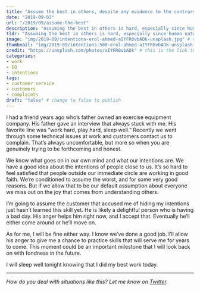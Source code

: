 ```yaml
---
title: "Assume the best in others, despite any evidence to the contrary"
date: "2019-09-03"
url: "/2019/09/assume-the-best"
description: "Assuming the best in others is hard, especially since human nature is to assume the worst. But assuming the best gives us a hidden superpower: we're better able to live with ourselves."
tldr: "Assuming the best in others is hard, especially since human nature is to assume the worst. But assuming the best gives us a hidden superpower: we're better able to live with ourselves."
image: "img/2019-09/intentions-erol-ahmed-aIYFR0vbADk-unsplash.jpg" # default width is 1280, path starts with "img/whatever.ext"
thumbnail: "img/2019-09/intentions-500-erol-ahmed-aIYFR0vbADk-unsplash.jpeg" # default size should be 500x500, path starts with "img/whatever.ext"
credit: "https://unsplash.com/photos/aIYFR0vbADk" # this is the link to the page the image came from 
categories:
- work
- EQ
- intentions
tags: 
- customer service
- customers
- complaints
draft: "false" # change to false to publish
---
```


I had a friend years ago who’s father owned an exercise equipment company. His father gave an interview that always stuck with me. His favorite line was “work hard, play hard, sleep well.” Recently we went through some technical issues at work and customers contact us to complain. That’s always uncomfortable, but more so when you are genuinely trying to be forthcoming and honest.

We know what goes on in our own mind and what our intentions are. We have a good idea about the intentions of people close to us. It’s so hard to feel satisfied that people outside our immediate circle are working in good faith. We’re conditioned to assume the worst, and for some very good reasons. But if we allow that to be our default assumption about everyone we miss out on the joy that comes from understanding others. 

I’m going to assume the customer that accused me of hiding my intentions just hasn’t learned this skill yet. He is likely a delightful person who is having a bad day. His anger helps him right now, and I accept that. Eventually he’ll either come around or he’ll move on.

As for me, I will be fine either way. I know we’ve done a good job. I’ll allow his anger to give me a chance to practice skills that will serve me for years to come. This moment could be an important milestone that I will look back on with fondness in the future. 

I will sleep well tonight knowing that I did my best work today.

---

*How do you deal with situations like this? Let me know on [Twitter](https://twitter.com/adamtervort/).*